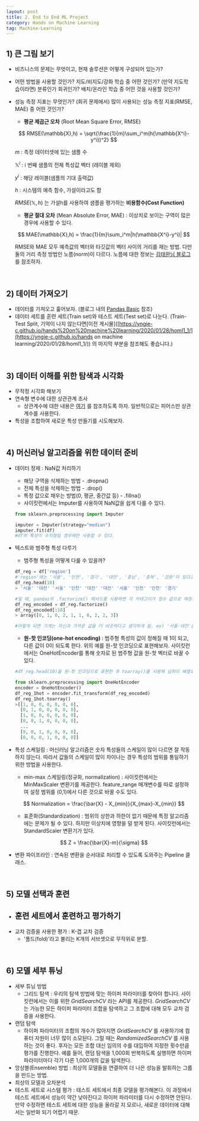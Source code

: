 ```yaml
---
layout: post
title: 2. End to End ML Project
category: Hands on Machine Learning
tag: Machine-Learning
---
```


 

## 1) 큰 그림 보기

- 비즈니스의 문제는 무엇이고, 현재 솔루션은 어떻게 구성되어 있는가?

- 어떤 방법을 사용할 것인가?  지도/비지도/강화 학습 중 어떤 것인가? (만약 지도학습이라면) 분류인가 회귀인가?  배치/온라인 학습 중 어떤 것을 사용할 것인가?

- 성능 측정 지표는 무엇인가? (회귀 문제에서) 많이 사용되는 성능 측정 지표(RMSE, MAE) 중 어떤 것인가?

  - __평균 제곱근 오차__ (Root Mean Square Error, RMSE)

  $$
  RMSE(\mathbb{X},h) = \sqrt{\frac{1}{m}\sum_i^m(h(\mathbb{X^i}-y^i))^2}
  $$

  $m$ : 측정 데이터셋에 있는 샘플 수

  $\mathbb{X}^i$ : i 번째 샘플의 전체 특성값 벡터 (레이블 제외)

  $y^i$ : 해당 레이블(샘플의 기대 출력값)

  $h$ : 시스템의 예측 함수, 가설이라고도 함

  $RMSE(\mathbb{X},h)$ 는 가설h를 사용하여 샘플을 평가하는 __비용함수(Cost Function)__

  - __평균 절대 오차__ (Mean Absolute Error, MAE) : 이상치로 보이는 구역이 많은 경우에 사용할 수 있다.

  $$
  MAE(\mathbb{X},h) = \frac{1}{m}\sum_i^m|h(\mathbb{X^i}-y^i)|
  $$

  RMSE와 MAE 모두 예측값의 벡터와 타깃값의 벡터 사이의 거리를 재는 방법. 다만 둘의 거리 측정 방법인 노름(norm)이 다르다. 노름에 대한 정보는 [김태완님 블로그](http://taewan.kim/post/norm/) 를 참조하자.

<br/>

## 2) 데이터 가져오기

- 데이터를 가져오고 훑어보자. (블로그 내의 [Pandas Basic](https://yngie-c.github.io/python/2020/01/29/pandasbasic/) 참조)
- 데이터 세트를 훈련 세트(Train set)와 테스트 세트(Test set)로 나눈다. (Train-Test Split, 기억이 나지 않는다면[이전 게시물]([https://yngie-c.github.io/hands%20on%20machine%20learning/2020/01/28/homl1_1/](https://yngie-c.github.io/hands on machine learning/2020/01/28/homl1_1/)) 의 마지막 부분을 참조해도 좋습니다.)

<br/>

## 3) 데이터 이해를 위한 탐색과 시각화

- 무작정 시각화 해보기
- 연속형 변수에 대한 상관관계 조사
  - 상관계수에 대한 내용은 [여기](https://mansoostat.tistory.com/115) 를 참조하도록 하자. 일반적으로는 피어스만 상관계수를 사용한다.
- 특성을 조합하여 새로운 특성 만들기를 시도해보자.

<br/>

## 4) 머신러닝 알고리즘을 위한 데이터 준비

- 데이터 정제 : NaN값 처리하기

  - 해당 구역을 삭제하는 방법 -  .dropna()
  - 전체 특성을 삭제하는 방법 -  .drop()
  - 특정 값으로 채우는 방법(0, 평균, 중간값 등) - .fillna()
  - 사이킷런에서는 Imputer를 사용하여 NaN값을 쉽게 다룰 수 있다.

  ```python
  from sklearn.preprocessing import Imputer
  
  imputer = Imputer(strategy="median")
  imputer.fit(df)
  #df의 특성이 수치형일 경우에만 사용할 수 있다.
  ```

- 텍스트와 범주형 특성 다루기

  - 범주형 특성을 어떻게 다룰 수 있을까?

  ```python
  df_reg = df['region']
  #'region'에는 '서울', '인천', '경기', '대전', '충남', '충북', '강원'이 있다고 가정하자.
  df_reg.head(10)	
  > '서울' '대전' '서울' '인천' '대전' '대전' '서울' '인천' '인천' '경기'
  
  #일 때, pandas의 .factorize() 메서드를 사용하면 각 카테고리가 정수 값으로 매칭된다.
  df_reg_encoded = df_reg.factorize()
  df_reg_encoded[:10]
  > array([0, 1, 0, 2, 1, 1, 0, 2, 2, 3])
  
  #이렇게 되면 기계는 자신과 가까운 값을 더 비슷하다고 생각하게 됨. ex) '서울-대전'을 '서울-인천','서울-경기'보다 유사하다고 여기게 된다. 하지만 실제로는 그렇지 않은 경우가 많다. 그래서 등장하게 된 것이 원-핫 인코딩이다.
  ```

  - __원-핫 인코딩(one-hot encoding)__ : 범주형 특성의 값이 정해질 때 1이 되고, 다른 값이 0이 되도록 한다. 위의 예를 원-핫 인코딩으로 표현해보자. 사이킷런에서는 OneHotEncoder를 통해 숫자로 된 범주형 값을 원-핫 벡터로 바꿀 수 있다.

  ```python
  #df_reg.head(10)을 원-핫 인코딩으로 표현한 후 toarray()를 사용해 넘파이 배열로 변형하면 다음과 같은 결과가 나온다.
  
  from sklearn.preprocessing import OneHotEncoder
  encoder = OneHotEncoder()
  df_reg_1hot = encoder.fit_transform(df_reg_encoded)
  df_reg_1hot.toarray()
  >[[1, 0, 0, 0, 0, 0, 0],
    [0, 1, 0, 0, 0, 0, 0],
    [1, 0, 0, 0, 0, 0, 0],
    [0, 0, 1, 0, 0, 0, 0],
    ...
    [0, 0, 1, 0, 0, 0, 0],
    [0, 0, 0, 1, 0, 0, 0]]
  ```

- 특성 스케일링 : 머신러닝 알고리즘은 숫자 특성들의 스케일이 많이 다르면 잘 작동하지 않는다. 따라서 값들의 스케일이 많이 차이나는 경우 특성의 범위를 통일하기 위한 방법을 사용한다.

  - min-max 스케일링(정규화, normalization) : 사이킷런에서는 MinMaxScaler 변환기를 제공한다. feature_range 매개변수를 따로 설정하여 설정 범위를 (0,1)에서 다른 것으로 바꿀 수도 있다.

  $$
  Normalization = \frac{\bar{X} - X_{min}}{X_{max}-X_{min}}
  $$

  - 표준화(Standardization) : 범위의 상한과 하한이 없기 때문에 특정 알고리즘에는 문제가 될 수 있다. 하지만 이상치에 영향을 덜 받게 된다. 사이킷런에서는 StandardScaler 변환기가 있다.

  $$
  Z = \frac{\bar{X}-m}{\sigma}
  $$

- 변환 파이프라인 : 연속된 변환을 순서대로 처리할 수 있도록 도와주는 Pipeline 클래스.



<br/>

## 5) 모델 선택과 훈련

- 훈련 세트에서 훈련하고 평가하기
  - 
- 교차 검증을 사용한 평가 : K-겹 교차 검증
  - '폴드(fold)'라고 불리는 K개의 서브셋으로 무작위로 분할. 

<br/>

## 6) 모델 세부 튜닝

- 세부 튜닝 방법
  - 그리드 탐색 : 우리의 탐색 방법에 맞는 하이퍼 파라미터를 찾아야 합니다. 사이킷런에서는 이를 위한 _GridSearchCV_ 라는 API를 제공한다. _GridSearchCV_ 는 가능한 모든 하이퍼 파라미터 조합을 탐색하고 그 조합에 대해 모두 교차 검증을 사용한다.
- 랜덤 탐색
  - 하이퍼 파라미터의 조합의 개수가 많아지면 _GridSearchCV_ 를 사용하기에 컴퓨터 자원이 너무 많이 소모된다. 그럴 때는 _RandomizedSearchCV_ 를 사용하는 것이 좋다. 후자는 모든 조합 대신 임의의 수를 대입하여 지정한 횟수만큼 평가를 진행한다. 예를 들어, 랜덤 탐색을 1,000회 반복하도록 실행하면 하이퍼파라미터마다 각기 다른 1,000개의 값을 탐색한다.
- 앙상블(Ensemble) 방법 : 최상의 모델들을 연결하여 더 나은 성능을 발휘하는 그룹을 만드는 방법.
- 최상의 모델과 오차분석
- 테스트 세트로 시스템 평가 : 테스트 세트에서 최종 모델을 평가해본다. 이 과정에서 테스트 세트에서 성능이 약간 낮아진다고 하이퍼 파라미터를 다시 수정하면 안된다. 만약 수정하면 테스트 세트에 대한 성능을 올라갈 지 모르나, 새로운 데이터에 대해서는 일반화 되기 어렵기 때문.

